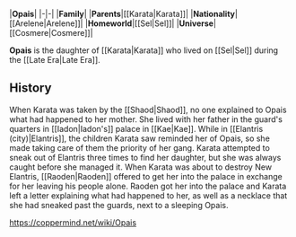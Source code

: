 |**Opais**|
|-|-|
|**Family**|
|**Parents**|[[Karata\|Karata]]|
|**Nationality**|[[Arelene\|Arelene]]|
|**Homeworld**|[[Sel\|Sel]]|
|**Universe**|[[Cosmere\|Cosmere]]|

**Opais** is the daughter of [[Karata\|Karata]] who lived on [[Sel\|Sel]] during the [[Late Era\|Late Era]].

## History
When Karata was taken by the [[Shaod\|Shaod]], no one explained to Opais what had happened to her mother. She lived with her father in the guard's quarters in [[Iadon\|Iadon's]] palace in [[Kae\|Kae]].
While in [[Elantris (city)\|Elantris]], the children Karata saw reminded her of Opais, so she made taking care of them the priority of her gang.
Karata attempted to sneak out of Elantris three times to find her daughter, but she was always caught before she managed it. When Karata was about to destroy New Elantris, [[Raoden\|Raoden]] offered to get her into the palace in exchange for her leaving his people alone.
Raoden got her into the palace and Karata left a letter explaining what had happened to her, as well as a necklace that she had sneaked past the guards, next to a sleeping Opais.



https://coppermind.net/wiki/Opais